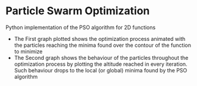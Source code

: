 # Particle Swarm Optimization

Python implementation of the PSO algorithm for 2D functions

- The First graph plotted shows the optimization process animated with the particles reaching the minima found over the 
contour of the function to minimize
- The Second graph shows the behaviour of the particles throughout the optimization process by plotting the altitude 
  reached in every iteration. Such behaviour drops to the local (or global) minima found by the PSO algorithm


